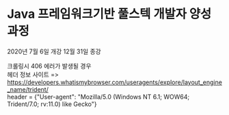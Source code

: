 #  Java 프레임워크기반 풀스텍 개발자 양성 과정
2020년 7월 6일 개강 12월 31일 종강

크롤링시 406 에러가 발생될 경우  
헤더 정보 사이트 => https://developers.whatismybrowser.com/useragents/explore/layout_engine_name/trident/  
header = {"User-agent": "Mozilla/5.0 (Windows NT 6.1; WOW64; Trident/7.0; rv:11.0) like Gecko"}
